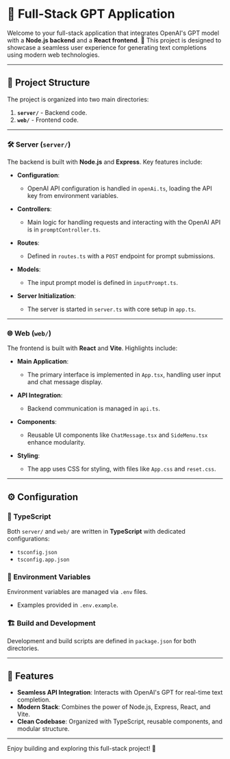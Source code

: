 # 🤖 Full-Stack GPT Application

Welcome to your full-stack application that integrates OpenAI's GPT model with a **Node.js backend** and a **React frontend**. 🚀 This project is designed to showcase a seamless user experience for generating text completions using modern web technologies. 

---

## 📂 Project Structure

The project is organized into two main directories: 

1. **`server/`** - Backend code.
2. **`web/`** - Frontend code.

---

### 🛠️ Server (`server/`)

The backend is built with **Node.js** and **Express**. Key features include:

- **Configuration**:  
  - OpenAI API configuration is handled in `openAi.ts`, loading the API key from environment variables.

- **Controllers**:  
  - Main logic for handling requests and interacting with the OpenAI API is in `promptController.ts`.

- **Routes**:  
  - Defined in `routes.ts` with a `POST` endpoint for prompt submissions.

- **Models**:  
  - The input prompt model is defined in `inputPrompt.ts`.

- **Server Initialization**:  
  - The server is started in `server.ts` with core setup in `app.ts`.

---

### 🌐 Web (`web/`)

The frontend is built with **React** and **Vite**. Highlights include:

- **Main Application**:  
  - The primary interface is implemented in `App.tsx`, handling user input and chat message display.

- **API Integration**:  
  - Backend communication is managed in `api.ts`.

- **Components**:  
  - Reusable UI components like `ChatMessage.tsx` and `SideMenu.tsx` enhance modularity.

- **Styling**:  
  - The app uses CSS for styling, with files like `App.css` and `reset.css`.

---

## ⚙️ Configuration

### 📝 TypeScript  
Both `server/` and `web/` are written in **TypeScript** with dedicated configurations:  
- `tsconfig.json`  
- `tsconfig.app.json`

### 🔑 Environment Variables  
Environment variables are managed via `.env` files.  
- Examples provided in `.env.example`.

### 🏗️ Build and Development  
Development and build scripts are defined in `package.json` for both directories.  

---

## 🌟 Features

- **Seamless API Integration**: Interacts with OpenAI's GPT for real-time text completion.  
- **Modern Stack**: Combines the power of Node.js, Express, React, and Vite.  
- **Clean Codebase**: Organized with TypeScript, reusable components, and modular structure.  

---

Enjoy building and exploring this full-stack project! 🚀